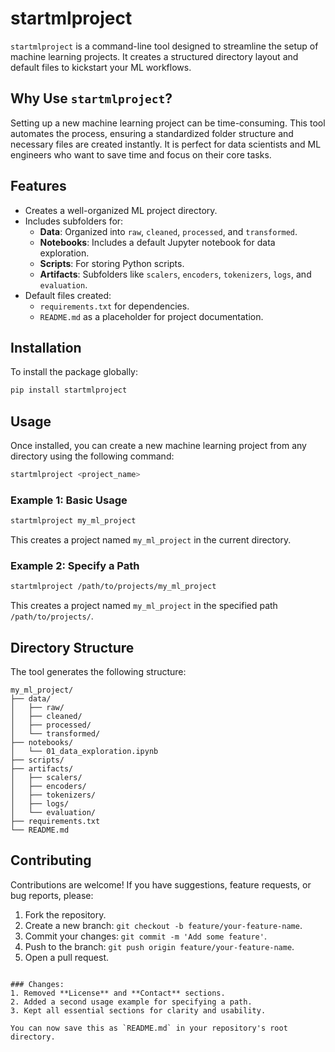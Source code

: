 # startmlproject

`startmlproject` is a command-line tool designed to streamline the setup of machine learning projects. It creates a structured directory layout and default files to kickstart your ML workflows.

## Why Use `startmlproject`?

Setting up a new machine learning project can be time-consuming. This tool automates the process, ensuring a standardized folder structure and necessary files are created instantly. It is perfect for data scientists and ML engineers who want to save time and focus on their core tasks.

## Features

- Creates a well-organized ML project directory.
- Includes subfolders for:
  - **Data**: Organized into `raw`, `cleaned`, `processed`, and `transformed`.
  - **Notebooks**: Includes a default Jupyter notebook for data exploration.
  - **Scripts**: For storing Python scripts.
  - **Artifacts**: Subfolders like `scalers`, `encoders`, `tokenizers`, `logs`, and `evaluation`.
- Default files created:
  - `requirements.txt` for dependencies.
  - `README.md` as a placeholder for project documentation.

## Installation

To install the package globally:

```bash
pip install startmlproject
```

## Usage

Once installed, you can create a new machine learning project from any directory using the following command:

```bash
startmlproject <project_name>
```

### Example 1: Basic Usage

```bash
startmlproject my_ml_project
```

This creates a project named `my_ml_project` in the current directory.

### Example 2: Specify a Path

```bash
startmlproject /path/to/projects/my_ml_project
```

This creates a project named `my_ml_project` in the specified path `/path/to/projects/`.

## Directory Structure

The tool generates the following structure:

```
my_ml_project/
├── data/
│   ├── raw/
│   ├── cleaned/
│   ├── processed/
│   └── transformed/
├── notebooks/
│   └── 01_data_exploration.ipynb
├── scripts/
├── artifacts/
│   ├── scalers/
│   ├── encoders/
│   ├── tokenizers/
│   ├── logs/
│   └── evaluation/
├── requirements.txt
└── README.md
```

## Contributing

Contributions are welcome! If you have suggestions, feature requests, or bug reports, please:

1. Fork the repository.
2. Create a new branch: `git checkout -b feature/your-feature-name`.
3. Commit your changes: `git commit -m 'Add some feature'`.
4. Push to the branch: `git push origin feature/your-feature-name`.
5. Open a pull request.
```

### Changes:
1. Removed **License** and **Contact** sections.
2. Added a second usage example for specifying a path.
3. Kept all essential sections for clarity and usability.

You can now save this as `README.md` in your repository's root directory.
